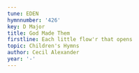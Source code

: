 ```yaml
---
tune: EDEN
hymnnumber: '426'
key: D Major
title: God Made Them
firstline: Each little flow'r that opens
topic: Children's Hymns
author: Cecil Alexander
year: '-'
---
```

